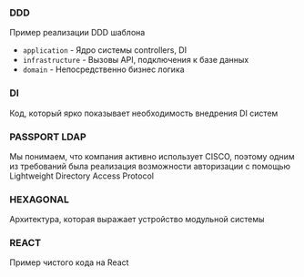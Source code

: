### DDD
Пример реализации DDD шаблона
- `application` - Ядро системы controllers, DI
- `infrastructure` - Вызовы API, подключения к базе данных 
- `domain` - Непосредственно бизнес логика

### DI
Код, который ярко показывает необходимость внедрения DI систем
   
   
### PASSPORT LDAP
Мы понимаем, что компания активно использует CISCO, поэтому одним из требований была реализация возможности авторизации
с помощью  Lightweight Directory Access Protocol

### HEXAGONAL
Архитектура, которая выражает устройство модульной системы

### REACT
Пример чистого кода на React